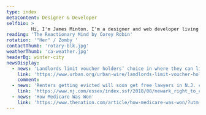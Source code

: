 ```yaml
---
type: index
metaContent: Designer & Developer
selfbio: >
         Hi, I'm James Minton. I'm a designer and web developer living in New York City. My cross-disciplinary background includes degrees in photography, multimedia arts, and psychology, and work on documentaries and web projects. These days I serve as Creative Director and Project Lead for <a href="https://evictionlab.org" target="_blank">evictionlab.org</a>.
reading: 'The Reactionary Mind by Corey Robin'
rotation: '"Her" / Zomby '   
contactThumb: 'rotary-blk.jpg'  
weatherThumb: 'ca-weather.jpg' 
headerBg: winter-city  
newsDisplay: 
  - news: 'Landlords limit voucher holders’ choice in where they can live'
    link: 'https://www.urban.org/urban-wire/landlords-limit-voucher-holders-choice-where-they-can-live'
    comment: 
  - news: 'Renters getting evicted will soon get free lawyers in N.J. city'
    link: 'https://www.nj.com/essex/index.ssf/2018/08/newark_right_to_counsel_free_lawyers_evictions.html'
  - news: 'How Medicare Was Won'
    link: 'https://www.thenation.com/article/how-medicare-was-won/?utm_medium=socialflow&utm_source=twitter'  
---  
```

  

